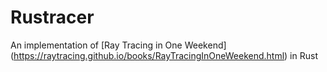 # Rustracer
An implementation of [Ray Tracing in One Weekend] (https://raytracing.github.io/books/RayTracingInOneWeekend.html) in Rust

